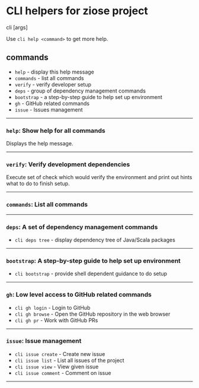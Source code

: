 # CLI helpers for ziose project

cli <command> [args]

Use `cli help <command>` to get more help.

## commands

* `help`      - display this help message
* `commands`  - list all commands
* `verify`    - verify developer setup
* `deps`      - group of dependency management commands
* `bootstrap` - a step-by-step guide to help set up environment
* `gh`        - GitHub related commands
* `issue`     - Issues management

---

### `help`: Show help for all commands

Displays the help message.

---

### `verify`: Verify development dependencies

Execute set of check which would verify the environment and print out hints what to do to finish setup.

---

### `commands`: List all commands

---

### `deps`: A set of dependency management commands

* `cli deps tree` - display dependency tree of Java/Scala packages

---

### `bootstrap`: A step-by-step guide to help set up environment

* `cli bootstrap` - provide shell dependent guidance to do setup

---

### `gh`: Low level access to GitHub related commands

* `cli gh login`         - Login to GitHub
* `cli gh browse`        - Open the GitHub repository in the web browser
* `cli gh pr`            - Work with GitHub PRs

---

### `issue`: Issue management

* `cli issue create`  - Create new issue
* `cli issue list`    - List all issues of the project
* `cli issue view`    - View given issue
* `cli issue comment` - Comment on issue

---
